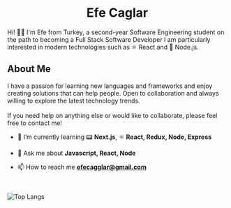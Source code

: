 <h1 align="center">Efe Caglar</h1>
Hi! 👋🏼 I'm Efe from Turkey, a second-year Software Engineering student on the path to becoming a Full Stack Software Developer I am particularly interested in modern technologies such as ⚛️ React and 🔗 Node.js. 
<br/>
<h2>About Me</h2>
  I have a passion for learning new languages and frameworks and enjoy creating solutions that can help people. Open to collaboration and always willing to explore the latest technology trends.
<br/>
<br/>
If you need help on anything else or would like to collaborate, please feel free to contact me!

- 🌱 I’m currently learning  📟 **Next.js**, ⚛ **React, Redux, Node, Express**

- 💬 Ask me about **Javascript, React, Node**

- 📫 How to reach me **efecagglar@gmail.com**

<br/>

![Top Langs](https://github-readme-stats.vercel.app/api/top-langs/?username=efecaglarr&layout=compact)
